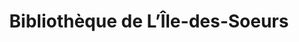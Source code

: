 ---
title: 'Bibliothèque de L’Île-des-Soeurs'
icon: library
address: '260 Rue Elgar, Montréal, QC H3E 1C9'
area: Verdun
---